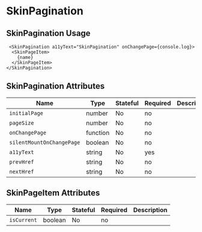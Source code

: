 # SkinPagination

## SkinPagination Usage

```react
 <SkinPagination a11yText="SkinPagination" onChangePage={console.log}>
  <SkinPageItem>
    {name}
  </SkinPageItem>
</SkinPagination>
```

## SkinPagination Attributes

Name | Type | Stateful | Required | Description
--- | --- | --- | --- | ---
`initialPage` | number | No | no | 
`pageSize` | number | No | no | 
`onChangePage` | function | No | no | 
`silentMountOnChangePage` | boolean | No | no | 
`a11yText` | string | No | yes | 
`prevHref` | string | No | no | 
`nextHref` | string | No | no | 


## SkinPageItem Attributes

Name | Type | Stateful | Required | Description
--- | --- | --- | --- | ---
`isCurrent` | boolean | No | no | 
